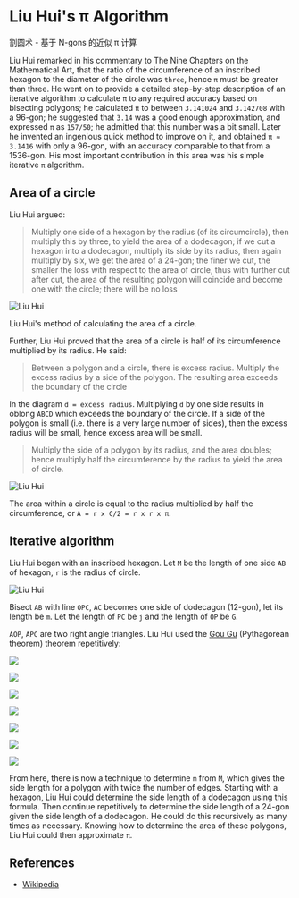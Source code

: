 # Liu Hui's π Algorithm

割圆术 - 基于 N-gons 的近似 π 计算

Liu Hui remarked in his commentary to The Nine Chapters on the Mathematical Art,
that the ratio of the circumference of an inscribed hexagon to the diameter of
the circle was `three`, hence `π` must be greater than three. He went on to provide
a detailed step-by-step description of an iterative algorithm to calculate `π` to
any required accuracy based on bisecting polygons; he calculated `π` to
between `3.141024` and `3.142708` with a 96-gon; he suggested that `3.14` was
a good enough approximation, and expressed `π` as `157/50`; he admitted that
this number was a bit small. Later he invented an ingenious quick method to
improve on it, and obtained `π ≈ 3.1416` with only a 96-gon, with an accuracy
comparable to that from a 1536-gon. His most important contribution in this
area was his simple iterative `π` algorithm.

## Area of a circle

Liu Hui argued:

> Multiply one side of a hexagon by the radius (of its
circumcircle), then multiply this by three, to yield the
area of a dodecagon; if we cut a hexagon into a
dodecagon, multiply its side by its radius, then again
multiply by six, we get the area of a 24-gon; the finer
we cut, the smaller the loss with respect to the area
of circle, thus with further cut after cut, the area of
the resulting polygon will coincide and become one with
the circle; there will be no loss

![Liu Hui](https://upload.wikimedia.org/wikipedia/commons/6/69/Cutcircle2.svg)

Liu Hui's method of calculating the area of a circle.

Further, Liu Hui proved that the area of a circle is half of its circumference
multiplied by its radius. He said:

> Between a polygon and a circle, there is excess radius. Multiply the excess
radius by a side of the polygon. The resulting area exceeds the boundary of
the circle

In the diagram `d = excess radius`. Multiplying `d` by one side results in
oblong `ABCD` which exceeds the boundary of the circle. If a side of the polygon
is small (i.e. there is a very large number of sides), then the excess radius
will be small, hence excess area will be small.

> Multiply the side of a polygon by its radius, and the area doubles;
hence multiply half the circumference by the radius to yield the area of circle.

![Liu Hui](https://upload.wikimedia.org/wikipedia/commons/9/95/Cutcircle.svg)

The area within a circle is equal to the radius multiplied by half the
circumference, or `A = r x C/2 = r x r x π`.

## Iterative algorithm

Liu Hui began with an inscribed hexagon. Let `M` be the length of one side `AB` of
hexagon, `r` is the radius of circle.

![Liu Hui](https://upload.wikimedia.org/wikipedia/commons/4/46/Liuhui_geyuanshu.svg)

Bisect `AB` with line `OPC`, `AC` becomes one side of dodecagon (12-gon), let
its length be `m`. Let the length of `PC` be `j` and the length of `OP` be `G`.

`AOP`, `APC` are two right angle triangles. Liu Hui used
the [Gou Gu](https://en.wikipedia.org/wiki/Pythagorean_theorem) (Pythagorean theorem)
theorem repetitively:

![](https://wikimedia.org/api/rest_v1/media/math/render/svg/dbfc192c78539c3901c7bad470302ededb76f813)

![](https://wikimedia.org/api/rest_v1/media/math/render/svg/ccd12a402367c2d6614c88e75006d50bfc3a9929)

![](https://wikimedia.org/api/rest_v1/media/math/render/svg/65d77869fc02c302d2d46d45f75ad7e79ae524fb)

![](https://wikimedia.org/api/rest_v1/media/math/render/svg/a7a0d0d7f505a0f434e5dd80c2fef6d2b30d6100)

![](https://wikimedia.org/api/rest_v1/media/math/render/svg/c31b9acf38f9d1a248d4023c3bf286bd03007f37)

![](https://wikimedia.org/api/rest_v1/media/math/render/svg/0dee798efb0b1e3e64d6b3542106cb3ecaa4a383)

![](https://wikimedia.org/api/rest_v1/media/math/render/svg/3ffeafe88d2983b364ad3442746063e3207fe842)


From here, there is now a technique to determine `m` from `M`, which gives the
side length for a polygon with twice the number of edges. Starting with a
hexagon, Liu Hui could determine the side length of a dodecagon using this
formula. Then continue repetitively to determine the side length of a
24-gon given the side length of a dodecagon. He could do this recursively as
many times as necessary. Knowing how to determine the area of these polygons,
Liu Hui could then approximate `π`.

## References

- [Wikipedia](https://en.wikipedia.org/wiki/Liu_Hui%27s_%CF%80_algorithm)
